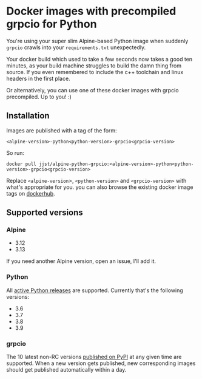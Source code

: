 # Docker images with precompiled grpcio for Python

You're using your super slim Alpine-based Python image when suddenly `grpcio` crawls into your `requirements.txt` unexpectedly. 

Your docker build which used to take a few seconds now takes a good ten minutes, as your build machine struggles to build the damn thing from source. If you even remembered to include the c++ toolchain and linux headers in the first place.

Or alternatively, you can use one of these docker images with grpcio precompiled. Up to you! :)

## Installation

Images are published with a tag of the form:
```
<alpine-version>-python<python-version>-grpcio<grpcio-version>
```

So run:
```
docker pull jjst/alpine-python-grpcio:<alpine-version>-python<python-version>-grpcio<grpcio-version>
```
Replace `<alpine-version`>, `<python-version>` and `<grpcio-version>` with what's appropriate for you. you can also browse the existing docker image tags on [dockerhub](https://hub.docker.com/r/jjst/alpine-python-grpcio/tags).

## Supported versions

### Alpine


- 3.12
- 3.13

If you need another Alpine version, open an issue, I'll add it.

### Python

All [active Python releases](https://www.python.org/downloads/) are supported. Currently that's the following versions:

- 3.6
- 3.7
- 3.8
- 3.9

### grpcio

The 10 latest non-RC versions [published on PyPI](https://pypi.org/project/grpcio/) at any given time are supported. 
When a new version gets published, new corresponding images should get published automatically within a day. 
